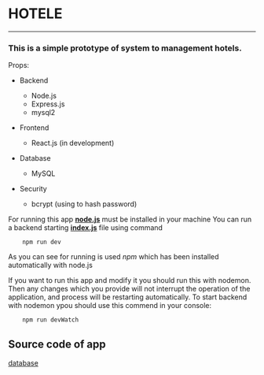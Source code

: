 # HOTELE
---
### This is a simple prototype of system to management hotels.

Props:
- Backend
  - Node.js
  - Express.js
  - mysql2

- Frontend 
  - React.js (in development)

- Database
  - MySQL

- Security
  - bcrypt (using to hash password)

For running this app **[node.js](https://nodejs.org/en/)** must be installed in your machine
You can run a backend starting **[index.js](./Hotele/index.js)** file using command
```
    npm run dev
```
As you can see for running is used *npm* which has been installed automatically with node.js

If you want to run this app and modify it you should run this with nodemon. Then any changes which you provide will not interrupt the operation of the application, and process will be restarting automatically. To start backend with nodemon ypou should use this commend in your console:

```
    npm run devWatch
```

## Source code of app

[database]()
